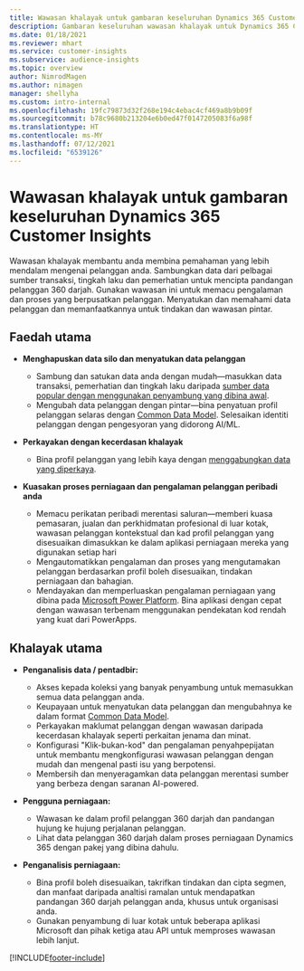 ```yaml
---
title: Wawasan khalayak untuk gambaran keseluruhan Dynamics 365 Customer Insights
description: Gambaran keseluruhan wawasan khalayak untuk Dynamics 365 Customer Insights.
ms.date: 01/18/2021
ms.reviewer: mhart
ms.service: customer-insights
ms.subservice: audience-insights
ms.topic: overview
author: NimrodMagen
ms.author: nimagen
manager: shellyha
ms.custom: intro-internal
ms.openlocfilehash: 19fc79873d32f268e194c4ebac4cf469a8b9b09f
ms.sourcegitcommit: b78c9680b213204e6b0ed47f0147205083f6a98f
ms.translationtype: HT
ms.contentlocale: ms-MY
ms.lasthandoff: 07/12/2021
ms.locfileid: "6539126"
---
```

# <a name="audience-insights-for-dynamics-365-customer-insights-overview"></a>Wawasan khalayak untuk gambaran keseluruhan Dynamics 365 Customer Insights

Wawasan khalayak membantu anda membina pemahaman yang lebih mendalam mengenai pelanggan anda. Sambungkan data dari pelbagai sumber transaksi, tingkah laku dan pemerhatian untuk mencipta pandangan pelanggan 360 darjah. Gunakan wawasan ini untuk memacu pengalaman dan proses yang berpusatkan pelanggan. Menyatukan dan memahami data pelanggan dan memanfaatkannya untuk tindakan dan wawasan pintar.

## <a name="main-benefits"></a>Faedah utama 

- **Menghapuskan data silo dan menyatukan data pelanggan**

  - Sambung dan satukan data anda dengan mudah—masukkan data transaksi, pemerhatian dan tingkah laku daripada [sumber data popular dengan menggunakan penyambung yang dibina awal](data-sources.md).
  - Mengubah data pelanggan dengan pintar—bina penyatuan profil pelanggan selaras dengan [Common Data Model](/common-data-model/). Selesaikan identiti pelanggan dengan pengesyoran yang didorong AI/ML.

- **Perkayakan dengan kecerdasan khalayak**

  - Bina profil pelanggan yang lebih kaya dengan [menggabungkan data yang diperkaya](enrichment-hub.md).  

- **Kuasakan proses perniagaan dan pengalaman pelanggan peribadi anda**

  - Memacu perikatan peribadi merentasi saluran—memberi kuasa pemasaran, jualan dan perkhidmatan profesional di luar kotak, wawasan pelanggan kontekstual dan kad profil pelanggan yang disesuaikan dimasukkan ke dalam aplikasi perniagaan mereka yang digunakan setiap hari
  - Mengautomatikkan pengalaman dan proses yang mengutamakan pelanggan berdasarkan profil boleh disesuaikan, tindakan perniagaan dan bahagian.
  - Mendayakan dan memperluaskan pengalaman perniagaan yang dibina pada [Microsoft Power Platform](https://powerplatform.microsoft.com/). Bina aplikasi dengan cepat dengan wawasan terbenam menggunakan pendekatan kod rendah yang kuat dari PowerApps.  

## <a name="key-audiences"></a>Khalayak utama

- **Penganalisis data / pentadbir:**

  - Akses kepada koleksi yang banyak penyambung untuk memasukkan semua data pelanggan anda.
  - Keupayaan untuk menyatukan data pelanggan dan mengubahnya ke dalam format [Common Data Model](/common-data-model/).
  - Perkayakan maklumat pelanggan dengan wawasan daripada kecerdasan khalayak seperti perkaitan jenama dan minat.
  - Konfigurasi "Klik-bukan-kod" dan pengalaman penyahpepijatan untuk membantu mengkonfigurasi wawasan pelanggan dengan mudah dan mengenal pasti isu yang berpotensi.
  - Membersih dan menyeragamkan data pelanggan merentasi sumber yang berbeza dengan saranan AI-powered.  

- **Pengguna perniagaan:**

  - Wawasan ke dalam profil pelanggan 360 darjah dan pandangan hujung ke hujung perjalanan pelanggan.
  - Lihat data pelanggan 360 darjah dalam proses perniagaan Dynamics 365 dengan pakej yang dibina dahulu.

- **Penganalisis perniagaan:**

  - Bina profil boleh disesuaikan, takrifkan tindakan dan cipta segmen, dan manfaat daripada analtisi ramalan untuk mendapatkan pandangan 360 darjah pelanggan anda, khusus untuk organisasi anda.  
  - Gunakan penyambung di luar kotak untuk beberapa aplikasi Microsoft dan pihak ketiga atau API untuk memproses wawasan lebih lanjut.


[!INCLUDE[footer-include](../includes/footer-banner.md)]